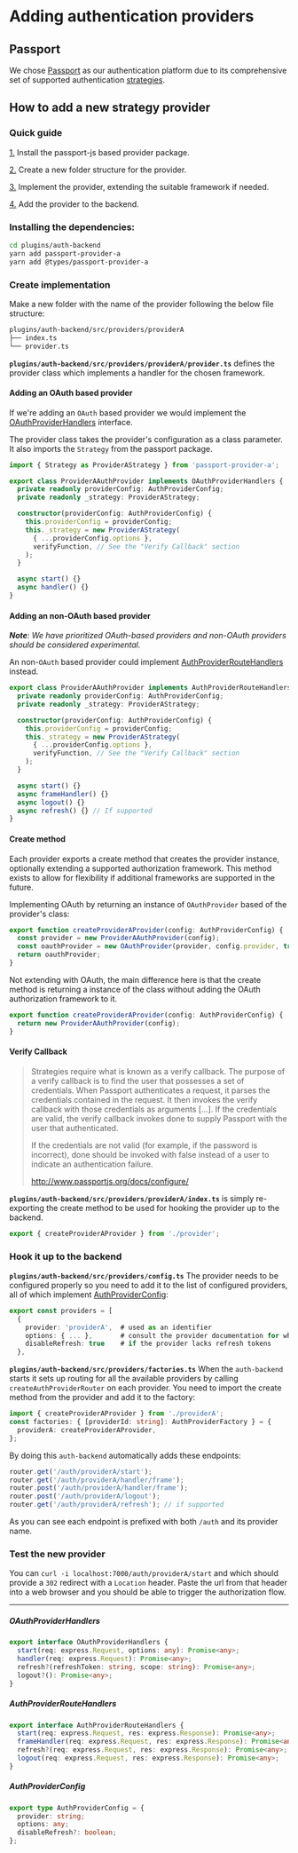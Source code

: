 # Adding authentication providers

## Passport

We chose [Passport](http://www.passportjs.org/) as our authentication platform due to its comprehensive set of supported authentication [strategies](http://www.passportjs.org/packages/).

## How to add a new strategy provider

### Quick guide

[1.](#installing-the-dependencies) Install the passport-js based provider package.

[2.](#create-implementation) Create a new folder structure for the provider.

[3.](#adding-an-oauth-based-provider) Implement the provider, extending the suitable framework if needed.

[4.](#hook-it-up-to-the-backend) Add the provider to the backend.

### Installing the dependencies:

```bash
cd plugins/auth-backend
yarn add passport-provider-a
yarn add @types/passport-provider-a
```

### Create implementation

Make a new folder with the name of the provider following the below file structure:

```bash
plugins/auth-backend/src/providers/providerA
├── index.ts
└── provider.ts
```

**`plugins/auth-backend/src/providers/providerA/provider.ts`** defines the provider class which implements a handler for the chosen framework.

#### Adding an OAuth based provider

If we're adding an `OAuth` based provider we would implement the [OAuthProviderHandlers](#OAuthProviderHandlers) interface.

The provider class takes the provider's configuration as a class parameter. It also imports the `Strategy` from the passport package.

```ts
import { Strategy as ProviderAStrategy } from 'passport-provider-a';

export class ProviderAAuthProvider implements OAuthProviderHandlers {
  private readonly providerConfig: AuthProviderConfig;
  private readonly _strategy: ProviderAStrategy;

  constructor(providerConfig: AuthProviderConfig) {
    this.providerConfig = providerConfig;
    this._strategy = new ProviderAStrategy(
      { ...providerConfig.options },
      verifyFunction, // See the "Verify Callback" section
    );
  }

  async start() {}
  async handler() {}
}
```

#### Adding an non-OAuth based provider

_**Note**: We have prioritized OAuth-based providers and non-OAuth providers should be considered experimental._

An non-`OAuth` based provider could implement [AuthProviderRouteHandlers](#AuthProviderRouteHandlers) instead.

```ts
export class ProviderAAuthProvider implements AuthProviderRouteHandlers {
  private readonly providerConfig: AuthProviderConfig;
  private readonly _strategy: ProviderAStrategy;

  constructor(providerConfig: AuthProviderConfig) {
    this.providerConfig = providerConfig;
    this._strategy = new ProviderAStrategy(
      { ...providerConfig.options },
      verifyFunction, // See the "Verify Callback" section
    );
  }

  async start() {}
  async frameHandler() {}
  async logout() {}
  async refresh() {} // If supported
}
```

#### Create method

Each provider exports a create method that creates the provider instance, optionally extending a supported authorization framework. This method exists to allow for flexibility if additional frameworks are supported in the future.

Implementing OAuth by returning an instance of `OAuthProvider` based of the provider's class:

```ts
export function createProviderAProvider(config: AuthProviderConfig) {
  const provider = new ProviderAAuthProvider(config);
  const oauthProvider = new OAuthProvider(provider, config.provider, true);
  return oauthProvider;
}
```

Not extending with OAuth, the main difference here is that the create method is returning a instance of the class without adding the OAuth authorization framework to it.

```ts
export function createProviderAProvider(config: AuthProviderConfig) {
  return new ProviderAAuthProvider(config);
}
```

#### Verify Callback

> Strategies require what is known as a verify callback. The purpose of a verify callback is to find the user that possesses a set of credentials.
> When Passport authenticates a request, it parses the credentials contained in the request. It then invokes the verify callback with those credentials as arguments [...]. If the credentials are valid, the verify callback invokes done to supply Passport with the user that authenticated.
>
> If the credentials are not valid (for example, if the password is incorrect), done should be invoked with false instead of a user to indicate an authentication failure.
>
> http://www.passportjs.org/docs/configure/

**`plugins/auth-backend/src/providers/providerA/index.ts`** is simply re-exporting the create method to be used for hooking the provider up to the backend.

```ts
export { createProviderAProvider } from './provider';
```

### Hook it up to the backend

**`plugins/auth-backend/src/providers/config.ts`** The provider needs to be configured properly so you need to add it to the list of configured providers, all of which implement [AuthProviderConfig](#AuthProviderConfig):

```ts
export const providers = [
  {
    provider: 'providerA',  # used as an identifier
    options: { ... },       # consult the provider documentation for which options you should provide
    disableRefresh: true    # if the provider lacks refresh tokens
  },
```

**`plugins/auth-backend/src/providers/factories.ts`** When the `auth-backend` starts it sets up routing for all the available providers by calling `createAuthProviderRouter` on each provider. You need to import the create method from the provider and add it to the factory:

```ts
import { createProviderAProvider } from './providerA';
const factories: { [providerId: string]: AuthProviderFactory } = {
  providerA: createProviderAProvider,
};
```

By doing this `auth-backend` automatically adds these endpoints:

```ts
router.get('/auth/providerA/start');
router.get('/auth/providerA/handler/frame');
router.post('/auth/providerA/handler/frame');
router.post('/auth/providerA/logout');
router.get('/auth/providerA/refresh'); // if supported
```

As you can see each endpoint is prefixed with both `/auth` and its provider name.

### Test the new provider

You can `curl -i localhost:7000/auth/providerA/start` and which should provide a `302` redirect with a `Location` header. Paste the url from that header into a web browser and you should be able to trigger the authorization flow.

---

##### OAuthProviderHandlers

```ts
export interface OAuthProviderHandlers {
  start(req: express.Request, options: any): Promise<any>;
  handler(req: express.Request): Promise<any>;
  refresh?(refreshToken: string, scope: string): Promise<any>;
  logout?(): Promise<any>;
}
```

##### AuthProviderRouteHandlers

```ts
export interface AuthProviderRouteHandlers {
  start(req: express.Request, res: express.Response): Promise<any>;
  frameHandler(req: express.Request, res: express.Response): Promise<any>;
  refresh?(req: express.Request, res: express.Response): Promise<any>;
  logout(req: express.Request, res: express.Response): Promise<any>;
}
```

##### AuthProviderConfig

```ts
export type AuthProviderConfig = {
  provider: string;
  options: any;
  disableRefresh?: boolean;
};
```
